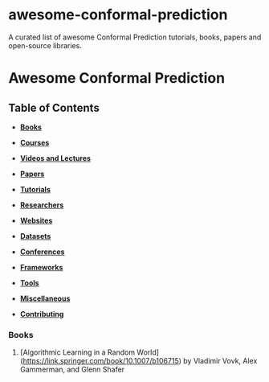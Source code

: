 # awesome-conformal-prediction
A curated list of awesome Conformal Prediction tutorials, books, papers and open-source libraries.

# Awesome Conformal Prediction 

## Table of Contents

* **[Books](#books)**

* **[Courses](#courses)**  

* **[Videos and Lectures](#videos-and-lectures)**  

* **[Papers](#papers)**  

* **[Tutorials](#tutorials)**  

* **[Researchers](#researchers)**  

* **[Websites](#websites)**  

* **[Datasets](#datasets)**

* **[Conferences](#Conferences)**

* **[Frameworks](#frameworks)**  

* **[Tools](#tools)**  

* **[Miscellaneous](#miscellaneous)**  

* **[Contributing](#contributing)** 

### Books

1. [Algorithmic Learning in a Random World] (https://link.springer.com/book/10.1007/b106715) by Vladimir Vovk, Alex Gammerman, and Glenn Shafer

